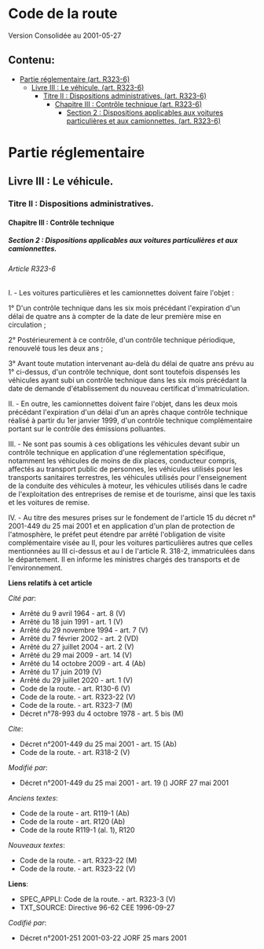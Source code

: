 # Code de la route  
Version Consolidée au 2001-05-27
## Contenu: 
  - [Partie réglementaire (art. R323-6)](#1)
    - [Livre III : Le véhicule. (art. R323-6)](#2)
      - [Titre II : Dispositions administratives. (art. R323-6)](#3)
        - [Chapitre III : Contrôle technique (art. R323-6)](#4)
          - [Section 2 : Dispositions applicables aux voitures particulières et aux camionnettes. (art. R323-6)](#5)
# Partie réglementaire<a id=1></a>

## Livre III : Le véhicule.<a id=2></a>

### Titre II : Dispositions administratives.<a id=3></a>

#### Chapitre III : Contrôle technique<a id=4></a>

##### Section 2 : Dispositions applicables aux voitures particulières et aux camionnettes.<a id=5></a>

###### Article R323-6

I. - Les voitures particulières et les camionnettes doivent faire l'objet :

1° D'un contrôle technique dans les six mois précédant l'expiration d'un délai de quatre ans à compter de la date de leur
première mise en circulation ;

2° Postérieurement à ce contrôle, d'un contrôle technique périodique, renouvelé tous les deux ans ;

3° Avant toute mutation intervenant au-delà du délai de quatre ans prévu au 1° ci-dessus, d'un contrôle technique, dont sont
toutefois dispensés les véhicules ayant subi un contrôle technique dans les six mois précédant la date de demande
d'établissement du nouveau certificat d'immatriculation.

II. - En outre, les camionnettes doivent faire l'objet, dans les deux mois précédant l'expiration d'un délai d'un an après
chaque contrôle technique réalisé à partir du 1er janvier 1999, d'un contrôle technique complémentaire portant sur le
contrôle des émissions polluantes.

III. - Ne sont pas soumis à ces obligations les véhicules devant subir un contrôle technique en application d'une
réglementation spécifique, notamment les véhicules de moins de dix places, conducteur compris, affectés au transport public
de personnes, les véhicules utilisés pour les transports sanitaires terrestres, les véhicules utilisés pour l'enseignement de
la conduite des véhicules à moteur, les véhicules utilisés dans le cadre de l'exploitation des entreprises de remise et de
tourisme, ainsi que les taxis et les voitures de remise.

IV. - Au titre des mesures prises sur le fondement de l'article 15 du décret n° 2001-449 du 25 mai 2001 et en application
d'un plan de protection de l'atmosphère, le préfet peut étendre par arrêté l'obligation de visite complémentaire visée au II,
pour les voitures particulières autres que celles mentionnées au III ci-dessus et au I de l'article R. 318-2, immatriculées
dans le département. Il en informe les ministres chargés des transports et de l'environnement.

**Liens relatifs à cet article**

_Cité par_:

  - Arrêté du 9 avril 1964 - art. 8 (V)
  - Arrêté du 18 juin 1991 - art. 1 (V)
  - Arrêté du 29 novembre 1994 - art. 7 (V)
  - Arrêté du 7 février 2002 - art. 2 (VD)
  - Arrêté du 27 juillet 2004 - art. 2 (V)
  - Arrêté du 29 mai 2009 - art. 14 (V)
  - Arrêté du 14 octobre 2009 - art. 4 (Ab)
  - Arrêté du 17 juin 2019 (V)
  - Arrêté du 29 juillet 2020 - art. 1 (V)
  - Code de la route. - art. R130-6 (V)
  - Code de la route. - art. R323-22 (V)
  - Code de la route. - art. R323-7 (M)
  - Décret n°78-993 du 4 octobre 1978 - art. 5 bis (M)

_Cite_:

  - Décret n°2001-449 du 25 mai 2001 - art. 15 (Ab)
  - Code de la route. - art. R318-2 (V)

_Modifié par_:

  - Décret n°2001-449 du 25 mai 2001 - art. 19 () JORF 27 mai 2001

_Anciens textes_:

  - Code de la route - art. R119-1 (Ab)
  - Code de la route - art. R120 (Ab)
  - Code de la route R119-1 (al. 1), R120

_Nouveaux textes_:

  - Code de la route. - art. R323-22 (M)
  - Code de la route. - art. R323-22 (V)

**Liens**:

  - SPEC_APPLI: Code de la route. - art. R323-3 (V)
  - TXT_SOURCE: Directive 96-62 CEE 1996-09-27

_Codifié par_:

  - Décret n°2001-251 2001-03-22 JORF 25 mars 2001


